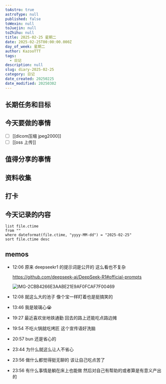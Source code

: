 ```yaml
---
toAstro: true
astroType: null
published: false
toWexin: null
toJuejin: null
toZhihu: null
title: 2025-02-25 星期二
date: 2025-02-25T00:00:00.000Z
day_of_week: 星期二
author: KazooTTT
tags:
  - 日记
description: null
slug: diary-2025-02-25
category: 日记
date_created: 20250225
date_modified: 20250302
---
```


## 长期任务和目标

## 今天要做的事情

- [ ] [[dicom压缩 jpeg2000]]
- [ ] [[oss 上传]] 

## 值得分享的事情

## 资料收集

## 打卡

## 今天记录的内容

``` dataview
list file.ctime
from ""
where dateformat(file.ctime, "yyyy-MM-dd") = "2025-02-25"
sort file.ctime desc
```

## memos

- 12:06 
	原来 deepseekr1 的提示词是公开的
	这么看也不复杂

	https://github.com/deepseek-ai/DeepSeek-R1#official-prompts

	![IMG-2CBB4266E3AABE21E9AF0FCAF7F00469](</mdImages/IMG-2CBB4266E3AABE21E9AF0FCAF7F00469.png>)

- 12:08 就这么大的池子 像个宝一样盯着也是挺搞笑的 
- 13:46 我是玻璃心😭 
- 19:27 
	最近喜欢坐地铁通勤
	回去的路上还能吃点路边摊 
- 19:54 不吃火锅就吃烤匠 这个宣传语好洗脑 
- 20:57 bun 还是省心的 
- 23:44 为什么就这么让人不省心 
- 23:56 
	做什么都觉得挺无聊的
	该让自己吃点苦了 
- 23:56 
	有什么事情是躺在床上也能做
	然后对自己有帮助的或者算是有意义产出的 
